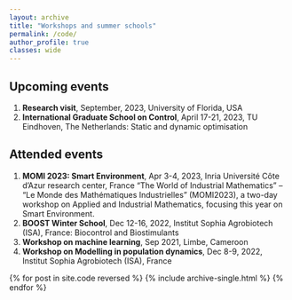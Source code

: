 ```yaml
---
layout: archive
title: "Workshops and summer schools"
permalink: /code/
author_profile: true
classes: wide
---
```

## Upcoming events
1. **Research visit**, September, 2023, University of Florida, USA
1. **International Graduate School on Control**, April 17-21, 2023, TU Eindhoven, The Netherlands: 
   Static and dynamic optimisation


## Attended events
1. **MOMI 2023: Smart Environment**, Apr 3-4, 2023, Inria Université Côte d’Azur research center, France
   “The World of Industrial Mathematics” – “Le Monde des Mathématiques Industrielles” (MOMI2023), a two-day workshop on Applied and Industrial Mathematics, focusing this year on Smart Environment.
3. **BOOST Winter School**, Dec 12-16, 2022, Institut Sophia Agrobiotech (ISA), France: Biocontrol and Biostimulants
4. **Workshop on machine learning**, Sep 2021, Limbe, Cameroon
5. **Workshop on Modelling in population dynamics**, Dec 8-9, 2022, Institut Sophia Agrobiotech (ISA), France

{% for post in site.code reversed %}
  {% include archive-single.html %}
{% endfor %}
